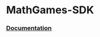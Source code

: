 MathGames-SDK
=============

### [Documentation](https://github.com/TeachMeInc/MathGames-SDK/blob/master/DOC.md)

